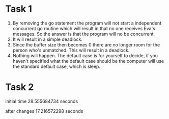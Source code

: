 # Task 1
1. By removing the go statement the program will not start a independent concurrent
go routine which will result in that no one receives Eva's messages. So the answer
is that the program will no be concurrent.
2. It will result in a simple deadlock.
3. Since the buffer size then becomes 0 there are no longer room for the person
who's unmatched. This will result in a deadlock.
4. Nothing will happen. The default case is for yourself to decide, if you
haven't specified what the default case should be the computer will use the standard
default case, which is sleep.

# Task 2
initial time 28.555684734 seconds

after changes 17.216572298 seconds
